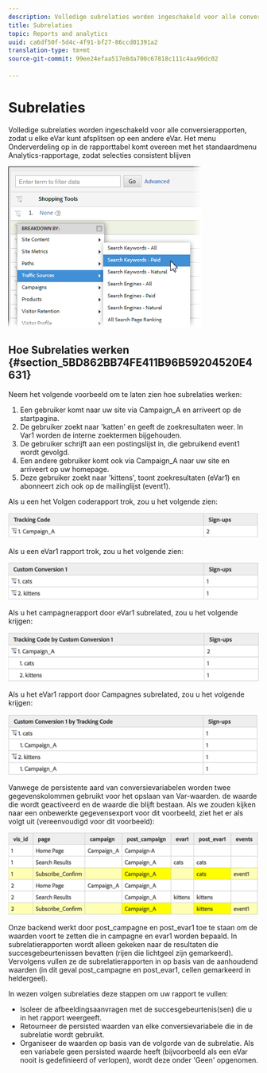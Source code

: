 ```yaml
---
description: Volledige subrelaties worden ingeschakeld voor alle conversierapporten, zodat u elke eVar kunt afsplitsen op een andere eVar. Het menu Onderverdeling op in de rapporttabel komt overeen met het standaardmenu Analytics-rapportage, zodat selecties consistent blijven
title: Subrelaties
topic: Reports and analytics
uuid: ca6df50f-5d4c-4f91-bf27-86ccd01391a2
translation-type: tm+mt
source-git-commit: 99ee24efaa517e8da700c67818c111c4aa90dc02

---
```



# Subrelaties

Volledige subrelaties worden ingeschakeld voor alle conversierapporten, zodat u elke eVar kunt afsplitsen op een andere eVar. Het menu Onderverdeling op in de rapporttabel komt overeen met het standaardmenu Analytics-rapportage, zodat selecties consistent blijven

![](assets/subrelations.png)

## Hoe Subrelaties werken {#section_5BD862BB74FE411B96B59204520E4631}

Neem het volgende voorbeeld om te laten zien hoe subrelaties werken:

1. Een gebruiker komt naar uw site via Campaign_A en arriveert op de startpagina.
1. De gebruiker zoekt naar &#39;katten&#39; en geeft de zoekresultaten weer. In Var1 worden de interne zoektermen bijgehouden.
1. De gebruiker schrijft aan een postingslijst in, die gebruikend event1 wordt gevolgd.
1. Een andere gebruiker komt ook via Campaign_A naar uw site en arriveert op uw homepage.
1. Deze gebruiker zoekt naar &#39;kittens&#39;, toont zoekresultaten (eVar1) en abonneert zich ook op de mailinglijst (event1).

Als u een het Volgen coderapport trok, zou u het volgende zien:

![](assets/subrel_1.png)

Als u een eVar1 rapport trok, zou u het volgende zien:

![](assets/subrel_2.png)

Als u het campagnerapport door eVar1 subrelated, zou u het volgende krijgen:

![](assets/subrel_3.png)

Als u het eVar1 rapport door Campagnes subrelated, zou u het volgende krijgen:

![](assets/subrel_4.png)

Vanwege de persistente aard van conversievariabelen worden twee gegevenskolommen gebruikt voor het opslaan van Var-waarden. de waarde die wordt geactiveerd en de waarde die blijft bestaan. Als we zouden kijken naar een onbewerkte gegevensexport voor dit voorbeeld, ziet het er als volgt uit (vereenvoudigd voor dit voorbeeld):

![](assets/subrel_5.png)

Onze backend werkt door post_campagne en post_evar1 toe te staan om de waarden voort te zetten die in campagne en evar1 worden bepaald. In subrelatierapporten wordt alleen gekeken naar de resultaten die succesgebeurtenissen bevatten (rijen die lichtgeel zijn gemarkeerd). Vervolgens vullen ze de subrelatierapporten in op basis van de aanhoudend waarden (in dit geval post_campagne en post_evar1, cellen gemarkeerd in heldergeel).

In wezen volgen subrelaties deze stappen om uw rapport te vullen:

* Isoleer de afbeeldingsaanvragen met de succesgebeurtenis(sen) die u in het rapport weergeeft.
* Retourneer de persisted waarden van elke conversievariabele die in de subrelatie wordt gebruikt.
* Organiseer de waarden op basis van de volgorde van de subrelatie. Als een variabele geen persisted waarde heeft (bijvoorbeeld als een eVar nooit is gedefinieerd of verlopen), wordt deze onder &#39;Geen&#39; opgenomen.

